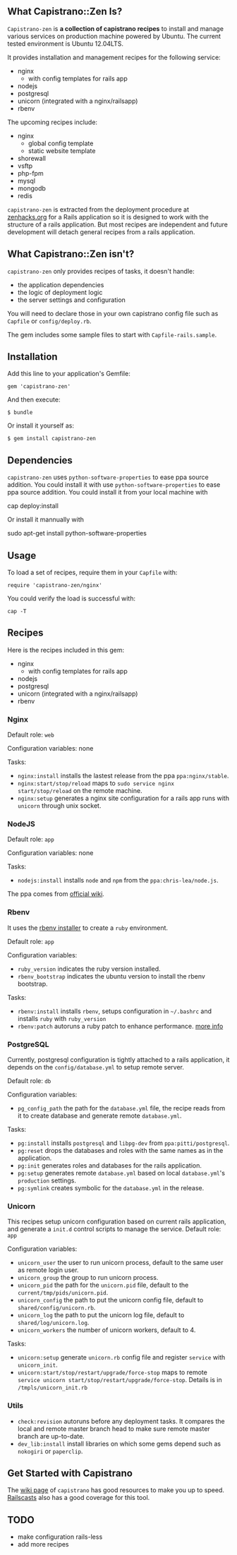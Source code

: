 ## What Capistrano::Zen Is?
`Capistrano-zen` is **a collection of capistrano recipes** to install and manage various services on production machine powered by Ubuntu. The current tested environment is Ubuntu 12.04LTS.

It provides installation and management recipes for the following service:
- nginx
  - with config templates for rails app
- nodejs
- postgresql
- unicorn (integrated with a nginx/railsapp)
- rbenv

The upcoming recipes include:
- nginx
  - global config template
  - static website template
- shorewall
- vsftp
- php-fpm
- mysql
- mongodb
- redis

`capistrano-zen` is extracted from the deployment procedure at [zenhacks.org](zenhacks.org) for a Rails application so it is designed to work with the structure of a rails application. But most recipes are independent and future development will detach general recipes from a rails application.

## What Capistrano::Zen isn't?
`capistrano-zen` only provides recipes of tasks, it doesn't handle:

- the application dependencies
- the logic of deployment logic
- the server settings and configuration

You will need to declare those in your own capistrano config file such as `Capfile` or `config/deploy.rb`.

The gem includes some sample files to start with `Capfile-rails.sample`.

## Installation

Add this line to your application's Gemfile:

    gem 'capistrano-zen'

And then execute:

    $ bundle

Or install it yourself as:

    $ gem install capistrano-zen

## Dependencies
`capistrano-zen` uses `python-software-properties` to ease ppa source addition. You could install it with  use `python-software-properties` to ease ppa source addition. You could install it from your local machine with 

  cap deploy:install

Or install it mannually with 

  sudo apt-get install python-software-properties

## Usage

To load a set of recipes, require them in your `Capfile` with:

    require 'capistrano-zen/nginx'

You could verify the load is successful with:

    cap -T

## Recipes
Here is the recipes included in this gem:

- nginx
  - with config templates for rails app
- nodejs
- postgresql
- unicorn (integrated with a nginx/railsapp)
- rbenv

### Nginx
Default role: `web`

Configuration variables: none

Tasks:
- `nginx:install` installs the lastest release from the ppa `ppa:nginx/stable`.
- `nginx:start/stop/reload` maps to `sudo service nginx start/stop/reload` on the remote machine.
- `nginx:setup` generates a nginx site configuration for a rails app runs with `unicorn` through unix socket.

### NodeJS
Default role: `app`

Configuration variables: none

Tasks:
- `nodejs:install` installs `node` and `npm` from the `ppa:chris-lea/node.js`.

The ppa comes from [official wiki](https://github.com/joyent/node/wiki/Installing-Node.js-via-package-manager).

### Rbenv
It uses the [rbenv installer](https://github.com/fesplugas/rbenv-installer) to create a `ruby` environment.

Default role: `app`

Configuration variables:
- `ruby_version` indicates the ruby version installed.
- `rbenv_bootstrap` indicates the ubuntu version to install the rbenv bootstrap.

Tasks:
- `rbenv:install` installs `rbenv`, setups configuration in `~/.bashrc` and installs `ruby` with `ruby_version`
- `rbenv:patch` autoruns a ruby patch to enhance performance. [more info](https://gist.github.com/1688857?utm_source=rubyweekly&utm_medium=email)

### PostgreSQL
Currently, postgresql configuration is tightly attached to a rails application, it depends on the `config/database.yml` to setup remote server.

Default role: `db`

Configuration variables:
- `pg_config_path` the path for the `database.yml` file, the recipe reads from it to create database and generate remote `database.yml`.

Tasks:
- `pg:install` installs `postgresql` and `libpg-dev` from `ppa:pitti/postgresql`.
- `pg:reset` drops the databases and roles with the same names as in the application.
- `pg:init` generates roles and databases for the rails application.
- `pg:setup` generates remote `database.yml` based on local `database.yml`'s `production` settings.
- `pg:symlink` creates symbolic for the `database.yml` in the release.

### Unicorn
This recipes setup unicorn configuration based on current rails application, and generate a `init.d` control scripts to manage the service.
Default role: `app`

Configuration variables: 
- `unicorn_user` the user to run unicorn process, default to the same user as remote login user.
- `unicorn_group` the group to run unicorn process.
- `unicorn_pid` the path for the `unicorn.pid` file, default to the `current/tmp/pids/unicorn.pid`.
- `unicorn_config` the path to put the unicorn config file, default to `shared/config/unicorn.rb`.
- `unicorn_log` the path to put the unicorn log file, default to `shared/log/unicorn.log`.
- `unicorn_workers` the number of unicorn workers, default to 4.

Tasks: 
- `unicorn:setup` generate `unicorn.rb` config file and register `service` with `unicorn_init`.
- `unicorn:start/stop/restart/upgrade/force-stop` maps to remote `service unicorn start/stop/restart/upgrade/force-stop`. Details is in `/tmpls/unicorn_init.rb`

### Utils
- `check:revision` autoruns before any deployment tasks. It compares the local and remote master branch head to make sure remote master branch are up-to-date.
- `dev_lib:install` install libraries on which some gems depend such as `nokogiri` or `paperclip`.

## Get Started with Capistrano
The [wiki page](https://github.com/capistrano/capistrano/wiki) of `capistrano` has good resources to make you up to speed.
[Railscasts](http://railscasts.com/episodes?utf8=%E2%9C%93&search=capistrano) also has a good coverage for this tool.

## TODO
- make configuration rails-less
- add more recipes
